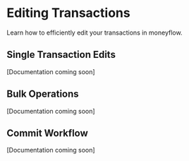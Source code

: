 # Editing Transactions

Learn how to efficiently edit your transactions in moneyflow.

## Single Transaction Edits

[Documentation coming soon]

## Bulk Operations

[Documentation coming soon]

## Commit Workflow

[Documentation coming soon]

